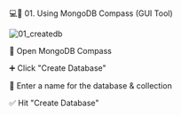 💻💚 01. Using MongoDB Compass (GUI Tool)

![01_createdb](https://github.com/user-attachments/assets/c46277ea-77ed-47a8-a7f0-cfbc8c415a56)

🧭 Open MongoDB Compass

➕ Click "Create Database"

📝 Enter a name for the database & collection

✅ Hit "Create Database"

